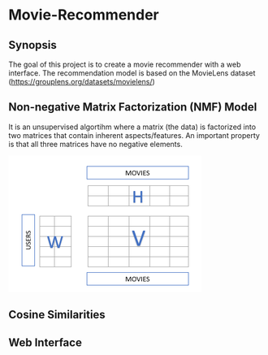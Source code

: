 # Movie-Recommender

## Synopsis
The goal of this project is to create a movie recommender with a web interface. The recommendation model is based on the MovieLens dataset (https://grouplens.org/datasets/movielens/)


## Non-negative Matrix Factorization (NMF) Model
It is an unsupervised algortihm where a matrix (the data) is factorized into two matrices that contain inherent aspects/features. An important property is that all three matrices have no negative elements.

![Screenshot](nmf.png)


## Cosine Similarities

## Web Interface

